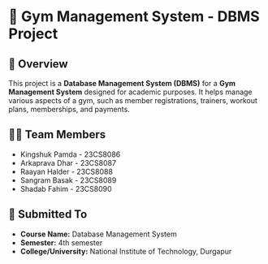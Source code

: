 # 💪 Gym Management System - DBMS Project

## 📘 Overview
This project is a **Database Management System (DBMS)** for a **Gym Management System** designed for academic purposes. It helps manage various aspects of a gym, such as member registrations, trainers, workout plans, memberships, and payments.

## 👨‍💻 Team Members
- Kingshuk Pamda - 23CS8086
- Arkaprava Dhar - 23CS8087
- Raayan Halder - 23CS8088
- Sangram Basak - 23CS8089
- Shadab Fahim - 23CS8090

## 📅 Submitted To
- **Course Name:** Database Management System  
- **Semester:** 4th semester  
- **College/University:** National Institute of Technology, Durgapur  
